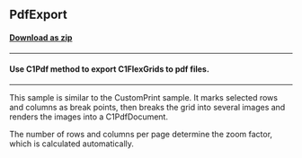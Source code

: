 ## PdfExport
#### [Download as zip](https://grapecity.github.io/DownGit/#/home?url=https://github.com/GrapeCity/ComponentOne-WinForms-Samples/tree/master/NetFramework\FlexGrid\VB\PdfExportVB)
____
#### Use C1Pdf method to export C1FlexGrids to pdf files.
____
This sample is similar to the CustomPrint sample.
It marks selected rows and columns as break points, then breaks the grid into several images and renders the images into a C1PdfDocument.

The number of rows and columns per page determine the zoom factor, which is calculated automatically.
